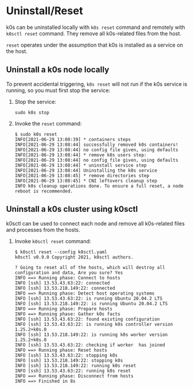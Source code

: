 # Uninstall/Reset

k0s can be uninstalled locally with `k0s reset` command and remotely with `k0sctl reset` command. They remove all k0s-related files from the host.

`reset` operates under the assumption that k0s is installed as a service on the host.

## Uninstall a k0s node locally

To prevent accidental triggering, `k0s reset` will not run if the k0s service is running, so you must first stop the service:

1. Stop the service:

    ```shell
    sudo k0s stop
    ```

2. Invoke the `reset` command:

    ```shell
    $ sudo k0s reset
    INFO[2021-06-29 13:08:39] * containers steps
    INFO[2021-06-29 13:08:44] successfully removed k0s containers!
    INFO[2021-06-29 13:08:44] no config file given, using defaults
    INFO[2021-06-29 13:08:44] * remove k0s users step:
    INFO[2021-06-29 13:08:44] no config file given, using defaults
    INFO[2021-06-29 13:08:44] * uninstall service step
    INFO[2021-06-29 13:08:44] Uninstalling the k0s service
    INFO[2021-06-29 13:08:45] * remove directories step
    INFO[2021-06-29 13:08:45] * CNI leftovers cleanup step
    INFO k0s cleanup operations done. To ensure a full reset, a node reboot is recommended.
    ```

## Uninstall a k0s cluster using k0sctl

k0sctl can be used to connect each node and remove all k0s-related files and processes from the hosts.

1. Invoke `k0sctl reset` command:

    ```shell
    $ k0sctl reset --config k0sctl.yaml
    k0sctl v0.9.0 Copyright 2021, k0sctl authors.

    ? Going to reset all of the hosts, which will destroy all configuration and data, Are you sure? Yes
    INFO ==> Running phase: Connect to hosts 
    INFO [ssh] 13.53.43.63:22: connected              
    INFO [ssh] 13.53.218.149:22: connected            
    INFO ==> Running phase: Detect host operating systems 
    INFO [ssh] 13.53.43.63:22: is running Ubuntu 20.04.2 LTS 
    INFO [ssh] 13.53.218.149:22: is running Ubuntu 20.04.2 LTS 
    INFO ==> Running phase: Prepare hosts    
    INFO ==> Running phase: Gather k0s facts 
    INFO [ssh] 13.53.43.63:22: found existing configuration 
    INFO [ssh] 13.53.43.63:22: is running k0s controller version 1.25.2+k0s.0
    INFO [ssh] 13.53.218.149:22: is running k0s worker version 1.25.2+k0s.0
    INFO [ssh] 13.53.43.63:22: checking if worker  has joined 
    INFO ==> Running phase: Reset hosts      
    INFO [ssh] 13.53.43.63:22: stopping k0s           
    INFO [ssh] 13.53.218.149:22: stopping k0s         
    INFO [ssh] 13.53.218.149:22: running k0s reset    
    INFO [ssh] 13.53.43.63:22: running k0s reset      
    INFO ==> Running phase: Disconnect from hosts 
    INFO ==> Finished in 8s                  
    ```
